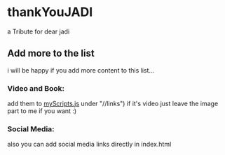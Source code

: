 # thankYouJADI

a Tribute for dear jadi

## Add more to the list

i will be happy if you add more content to this list...

### Video and Book:

add them to <a href="https://github.com/alirezainjast/thankYouJADI/blob/master/myScripts.js">myScripts.js</a> under "//links")
if it's video just leave the image part to me if you want :)

### Social Media:

also you can add social media links directly in index.html
